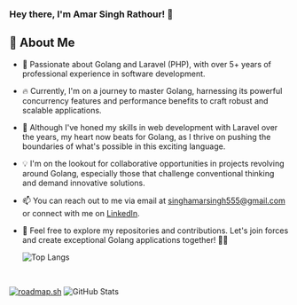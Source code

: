 ### Hey there, I'm Amar Singh Rathour! 👋

## 🚀 About Me

- 🚀 Passionate about Golang and Laravel (PHP), with over 5+ years of professional experience in software development.

- 🔥 Currently, I'm on a journey to master Golang, harnessing its powerful concurrency features and performance benefits to craft robust and scalable applications.

- 💼 Although I've honed my skills in web development with Laravel over the years, my heart now beats for Golang, as I thrive on pushing the boundaries of what's possible in this exciting language.

- 💡 I'm on the lookout for collaborative opportunities in projects revolving around Golang, especially those that challenge conventional thinking and demand innovative solutions.

- 📫 You can reach out to me via email at singhamarsingh555@gmail.com or connect with me on [LinkedIn](https://www.linkedin.com/in/amar-singh-rathour/).

- 🌟 Feel free to explore my repositories and contributions. Let's join forces and create exceptional Golang applications together! 🚀✨
  </br>
 
  ![Top Langs](https://github-readme-stats.vercel.app/api/top-langs/?username=amarsinghrathour&layout=compact)
  
  </br>

[![roadmap.sh](https://roadmap.sh/card/wide/66ef0ef9e80161c4cbf4ba2f?variant=dark)](https://roadmap.sh)
![GitHub Stats](https://github-readme-stats.vercel.app/api?username=amarsinghrathour&show_icons=true&theme=radical)
<!---
Singh555/Singh555 is a ✨ special ✨ repository because its `README.md` (this file) appears on your GitHub profile.
You can click the Preview link to take a look at your changes.
--->

